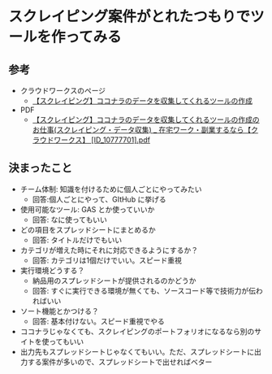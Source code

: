 # スクレイピング案件がとれたつもりでツールを作ってみる
## 参考
- クラウドワークスのページ
   - [【スクレイピング】ココナラのデータを収集してくれるツールの作成](https://crowdworks.jp/public/jobs/10777701)
- PDF
   - [【スクレイピング】ココナラのデータを収集してくれるツールの作成のお仕事(スクレイピング・データ収集) _ 在宅ワーク・副業するなら【クラウドワークス】 [ID_10777701].pdf](https://github.com/user-attachments/files/15688125/_.ID_10777701.pdf)

## 決まったこと
- チーム体制: 知識を付けるために個人ごとにやってみたい
   - 回答:個人ごとにやって、GItHub に挙げる
- 使用可能なツール: GAS とか使っていいか
   - 回答: なに使ってもいい
- どの項目をスプレッドシートにまとめるか
   - 回答: タイトルだけでもいい
- カテゴリが増えた時にそれに対応できるようにするか？
   - 回答: カテゴリは1個だけでいい。スピード重視
- 実行環境どうする？
   - 納品用のスプレッドシートが提供されるのかどうか
   - 回答: すぐに実行できる環境が無くても、ソースコード等で技術力が伝わればいい
- ソート機能とかつける？
   - 回答: 基本付けない。スピード重視でやる
- ココナラじゃなくても、スクレイピングのポートフォリオになるなら別のサイトを使ってもいい
- 出力先もスプレッドシートじゃなくてもいい。ただ、スプレッドシートに出力する案件が多いので、スプレッドシートで出せればベター

